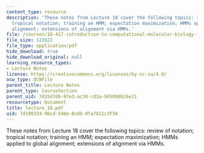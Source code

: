 ```yaml
---
content_type: resource
description: 'These notes from Lecture 18 cover the following topics: review of notation;
  tropical notation; training an HMM; expectation maximization; HMMs applied to global
  alignment; extensions of alignment via HMMs.'
file: /courses/18-417-introduction-to-computational-molecular-biology-fall-2004/7d19032496cd548e8c8b0fa7821c3f58_lecture_18.pdf
file_size: 123922
file_type: application/pdf
hide_download: true
hide_download_original: null
learning_resource_types:
- Lecture Notes
license: https://creativecommons.org/licenses/by-nc-sa/4.0/
ocw_type: OCWFile
parent_title: Lecture Notes
parent_type: CourseSection
parent_uid: 7d35d7d9-97e3-ac34-cd3a-945090b26e21
resourcetype: Document
title: lecture_18.pdf
uid: 7d190324-96cd-548e-8c8b-0fa7821c3f58
---
```

These notes from Lecture 18 cover the following topics: review of notation; tropical notation; training an HMM; expectation maximization; HMMs applied to global alignment; extensions of alignment via HMMs.